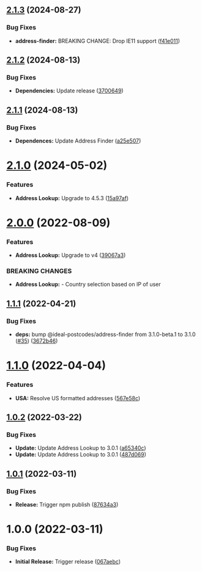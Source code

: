 ## [2.1.3](https://github.com/addresszen/address-lookup/compare/2.1.2...2.1.3) (2024-08-27)


### Bug Fixes

* **address-finder:** BREAKING CHANGE: Drop IE11 support ([f41e011](https://github.com/addresszen/address-lookup/commit/f41e0116825653afe828cf852df2a2973b0fe077))

## [2.1.2](https://github.com/addresszen/address-lookup/compare/2.1.1...2.1.2) (2024-08-13)


### Bug Fixes

* **Dependencies:** Update release ([3700649](https://github.com/addresszen/address-lookup/commit/3700649798715498987204632f15192a6af1376d))

## [2.1.1](https://github.com/addresszen/address-lookup/compare/2.1.0...2.1.1) (2024-08-13)


### Bug Fixes

* **Dependences:** Update Address Finder ([a25e507](https://github.com/addresszen/address-lookup/commit/a25e50714873c07725830ac8dda5d6f456f6f83b))

# [2.1.0](https://github.com/addresszen/address-lookup/compare/2.0.0...2.1.0) (2024-05-02)


### Features

* **Address Lookup:** Upgrade to 4.5.3 ([15a97af](https://github.com/addresszen/address-lookup/commit/15a97af9cb4d576ea178846cbb04cd454b6c4519))

# [2.0.0](https://github.com/addresszen/address-lookup/compare/1.1.1...2.0.0) (2022-08-09)


### Features

* **Address Lookup:** Upgrade to v4 ([39067a3](https://github.com/addresszen/address-lookup/commit/39067a32df1bc430cf975a767c183d7c15ed9ab6))


### BREAKING CHANGES

* **Address Lookup:** - Country selection based on IP of user

## [1.1.1](https://github.com/addresszen/address-lookup/compare/1.1.0...1.1.1) (2022-04-21)


### Bug Fixes

* **deps:** bump @ideal-postcodes/address-finder from 3.1.0-beta.1 to 3.1.0 ([#35](https://github.com/addresszen/address-lookup/issues/35)) ([3672b46](https://github.com/addresszen/address-lookup/commit/3672b46832adf13e2f7a58314af602ca399b98b8))

# [1.1.0](https://github.com/addresszen/address-lookup/compare/1.0.2...1.1.0) (2022-04-04)


### Features

* **USA:** Resolve US formatted addresses ([567e58c](https://github.com/addresszen/address-lookup/commit/567e58c90fc3279516e899e0fc84f44f9988f945))

## [1.0.2](https://github.com/addresszen/address-lookup/compare/1.0.1...1.0.2) (2022-03-22)


### Bug Fixes

* **Update:** Update Address Lookup to 3.0.1 ([a65340c](https://github.com/addresszen/address-lookup/commit/a65340c57a3872d3f09f32e00b94e7958f0e6fc6))
* **Update:** Update Address Lookup to 3.0.1 ([487d069](https://github.com/addresszen/address-lookup/commit/487d069d3c80567f894e8957a17ffa9ceb5f9fe2))

## [1.0.1](https://github.com/addresszen/address-lookup/compare/1.0.0...1.0.1) (2022-03-11)


### Bug Fixes

* **Release:** Trigger npm publish ([87634a3](https://github.com/addresszen/address-lookup/commit/87634a34d4c17056ab35a09d38966e1f2edc2f83))

# 1.0.0 (2022-03-11)


### Bug Fixes

* **Initial Release:** Trigger release ([067aebc](https://github.com/addresszen/address-lookup/commit/067aebc6db4fcf8c2b13f5226e0bdfd2adab4ed8))
